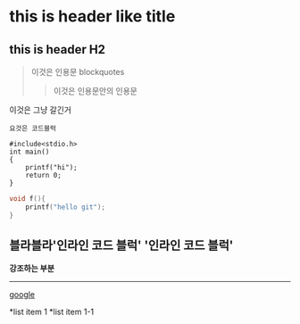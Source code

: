 # this is header like title
## this is header H2

>이것은 인용문 blockquotes
>>이것은 인용문안의 인용문

이것은 그냥 갈긴거

~~~
요것은 코드블럭
~~~

~~~
#include<stdio.h>
int main()
{
	printf("hi");
	return 0;
}
~~~

~~~c
void f(){
	printf("hello git");
}
~~~

블라블라'인라인 코드 블럭'
'인라인 코드 블럭'
---

**강조하는 부분**

---

[google](https://www.google.co.kr"구글")

*list item 1
	*list item 1-1
